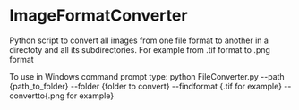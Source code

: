 # ImageFormatConverter
Python script to convert all images from one file format to another in a directoty and all its subdirectories. For example from .tif format to .png format

To use in Windows command prompt type:
python FileConverter.py --path {path_to_folder} --folder {folder to convert} --findformat {.tif for example} --convertto{.png for example}


